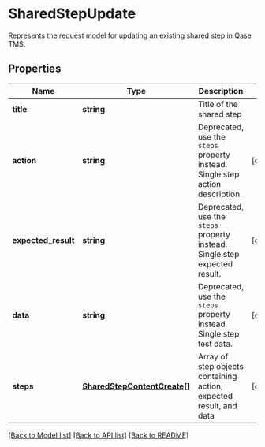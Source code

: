 # SharedStepUpdate

Represents the request model for updating an existing shared step in Qase TMS.

## Properties

Name | Type | Description | Notes
------------ | ------------- | ------------- | -------------
**title** | **string** | Title of the shared step |
**action** | **string** | Deprecated, use the `steps` property instead. Single step action description. | [optional]
**expected_result** | **string** | Deprecated, use the `steps` property instead. Single step expected result. | [optional]
**data** | **string** | Deprecated, use the `steps` property instead. Single step test data. | [optional]
**steps** | [**SharedStepContentCreate[]**](SharedStepContentCreate.md) | Array of step objects containing action, expected result, and data | [optional]

[[Back to Model list]](../README.md#documentation-for-models) [[Back to API list]](../README.md#documentation-for-api-endpoints) [[Back to README]](../README.md)
